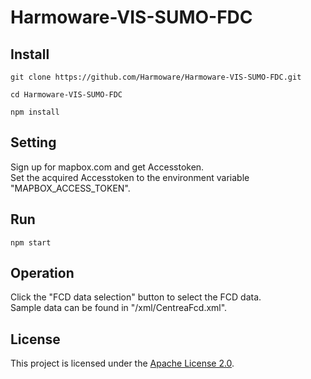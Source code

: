 # Harmoware-VIS-SUMO-FDC

## Install
```
git clone https://github.com/Harmoware/Harmoware-VIS-SUMO-FDC.git

cd Harmoware-VIS-SUMO-FDC

npm install
```

## Setting
Sign up for mapbox.com and get Accesstoken.  
Set the acquired Accesstoken to the environment variable "MAPBOX_ACCESS_TOKEN".


## Run
```
npm start
```
## Operation
Click the "FCD data selection" button to select the FCD data.  
Sample data can be found in "/xml/CentreaFcd.xml".

## License
This project is licensed under the [Apache License 2.0](https://github.com/Harmoware/Harmoware-VIS-SUMO-FCD/blob/master/LICENSE).
